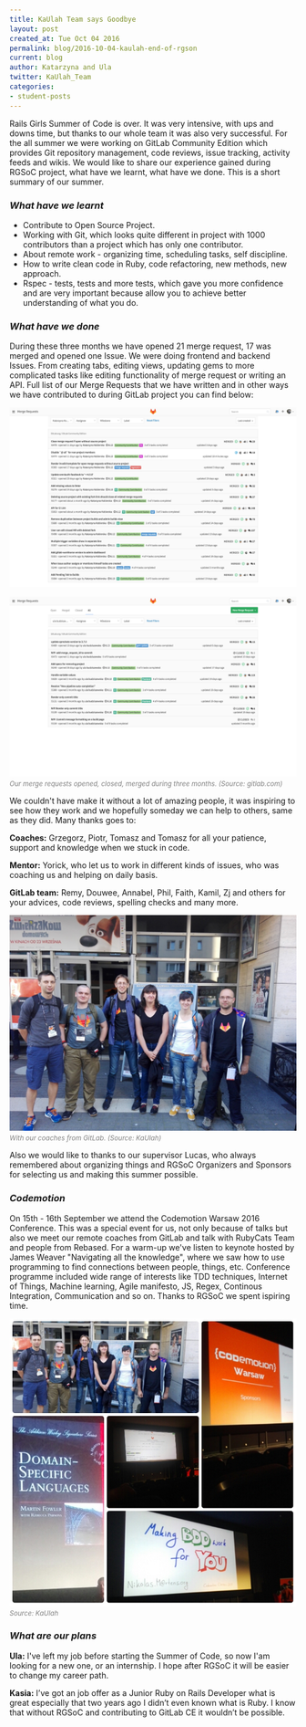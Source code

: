 ```yaml
---
title: KaUlah Team says Goodbye
layout: post
created_at: Tue Oct 04 2016
permalink: blog/2016-10-04-kaulah-end-of-rgson
current: blog
author: Katarzyna and Ula
twitter: KaUlah_Team
categories:
- student-posts
---
```


Rails Girls Summer of Code is over. It was very intensive, with ups and downs time, but thanks to our whole team it was also very successful. For the all summer we were working on GitLab Community Edition which provides Git repository management, code reviews, issue tracking, activity feeds and wikis. We would like to share our experience gained during RGSoC project, what have we learnt, what have we done. This is a short summary of our summer.

### *What have we learnt*

* Contribute to Open Source Project.
* Working with Git, which looks quite different in project with 1000 contributors than a project which has only one contributor.
* About remote work - organizing time, scheduling tasks, self discipline.
* How to write clean code in Ruby, code refactoring, new methods, new approach.
* Rspec - tests, tests and more tests, which gave you more confidence and are very important because allow you to achieve better understanding of what you do.

### *What have we done*

During these three months we have opened 21 merge request, 17 was merged and opened one Issue. We were doing frontend and backend Issues. From creating tabs, editing views, updating gems to more complicated tasks like editing functionality of merge request or writing an API. Full list of our Merge Requests that we have written and in other ways we have contributed to during GitLab project you can find below:

![GitLab dashboard](/img/blog/2016/kaulah_kradydal_mr.png)

![GitLab dashboard](/img/blog/2016/kaulah_ubudzisz_mr.png)
<span><font color="grey"><small><i>Our merge requests opened, closed, merged during three months. (Source: gitlab.com)</i></small></font></span>


We couldn't have make it without a lot of amazing people, it was inspiring to see how they work and we hopefully someday we can help to others, same as they did. Many thanks goes to:

**Coaches:** Grzegorz, Piotr, Tomasz and Tomasz for all your patience, support and knowledge when we stuck in code.

**Mentor:** Yorick, who let us to work in different kinds of issues, who was coaching us and helping on daily basis.

**GitLab team:** Remy, Douwee, Annabel, Phil, Faith, Kamil, Zj and others for your advices, code reviews, spelling checks and many more.

![Codemotion Warsaw](/img/blog/2016/kaulah_codemotion.jpg)
<span><font color="grey"><small><i>With our coaches from GitLab. (Source: KaUlah)</i></small></font></span>

Also we would like to thanks to our supervisor Lucas, who always remembered about organizing things and RGSoC Organizers and Sponsors for selecting us and making this summer possible.

### *Codemotion*

On 15th - 16th September we attend the Codemotion Warsaw 2016 Conference. This was a special event for us, not only because of talks but also we  meet our remote coaches from GitLab and talk with RubyCats Team and people from Rebased. For a warm-up we've listen to keynote hosted by James Weaver "Navigating all the knowledge", where we saw how to use programming to find connections between people, things, etc. Conference programme included wide range of interests like TDD techniques, Internet of Things, Machine learning, Agile manifesto, JS, Regex, Continous Integration, Communication and so on. Thanks to RGSoC we spent ispiring time.

![Conference Codemotion Warsaw](/img/blog/2016/kaulah_codemotion_conference.jpg)
<span><font color="grey"><small><i>Source: KaUlah</i></small></font></span>

### *What are our plans*

**Ula:**  I've left my job before starting the Summer of Code, so now I'am looking for a new one, or an internship. I hope after RGSoC it will be easier to change my career path.

**Kasia:** I’ve got an job offer as a Junior Ruby on Rails Developer what is great especially that two years ago I didn’t even known what is Ruby. I know that without RGSoC and contributing to GitLab CE it wouldn’t be possible.

